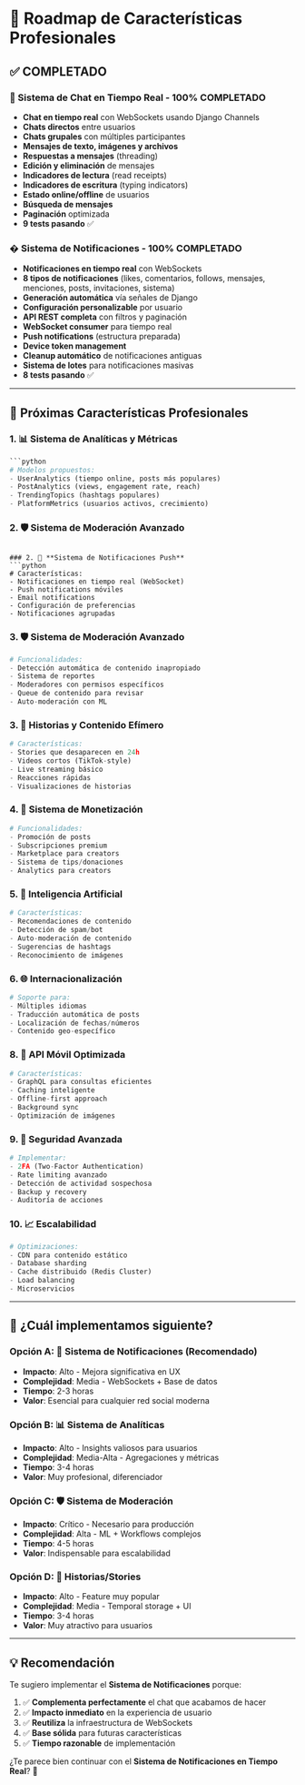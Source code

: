 # 🚀 Roadmap de Características Profesionales

## ✅ COMPLETADO

### 📱 Sistema de Chat en Tiempo Real - 100% COMPLETADO

- **Chat en tiempo real** con WebSockets usando Django Channels
- **Chats directos** entre usuarios
- **Chats grupales** con múltiples participantes
- **Mensajes de texto, imágenes y archivos**
- **Respuestas a mensajes** (threading)
- **Edición y eliminación** de mensajes
- **Indicadores de lectura** (read receipts)
- **Indicadores de escritura** (typing indicators)
- **Estado online/offline** de usuarios
- **Búsqueda de mensajes**
- **Paginación** optimizada
- **9 tests pasando** ✅

### � Sistema de Notificaciones - 100% COMPLETADO

- **Notificaciones en tiempo real** con WebSockets
- **8 tipos de notificaciones** (likes, comentarios, follows, mensajes, menciones, posts, invitaciones, sistema)
- **Generación automática** vía señales de Django
- **Configuración personalizable** por usuario
- **API REST completa** con filtros y paginación
- **WebSocket consumer** para tiempo real
- **Push notifications** (estructura preparada)
- **Device token management**
- **Cleanup automático** de notificaciones antiguas
- **Sistema de lotes** para notificaciones masivas
- **8 tests pasando** ✅

---

## 🎯 Próximas Características Profesionales

### 1. 📊 **Sistema de Analíticas y Métricas**

````python
```python
# Modelos propuestos:
- UserAnalytics (tiempo online, posts más populares)
- PostAnalytics (views, engagement rate, reach)
- TrendingTopics (hashtags populares)
- PlatformMetrics (usuarios activos, crecimiento)
````

### 2. 🛡️ **Sistema de Moderación Avanzado**

````

### 2. 🔔 **Sistema de Notificaciones Push**
```python
# Características:
- Notificaciones en tiempo real (WebSocket)
- Push notifications móviles
- Email notifications
- Configuración de preferencias
- Notificaciones agrupadas
````

### 3. 🛡️ **Sistema de Moderación Avanzado**

```python
# Funcionalidades:
- Detección automática de contenido inapropiado
- Sistema de reportes
- Moderadores con permisos específicos
- Queue de contenido para revisar
- Auto-moderación con ML
```

### 3. 🎥 **Historias y Contenido Efímero**

```python
# Características:
- Stories que desaparecen en 24h
- Videos cortos (TikTok-style)
- Live streaming básico
- Reacciones rápidas
- Visualizaciones de historias
```

### 4. 🏪 **Sistema de Monetización**

```python
# Funcionalidades:
- Promoción de posts
- Subscripciones premium
- Marketplace para creators
- Sistema de tips/donaciones
- Analytics para creators
```

### 5. 🤖 **Inteligencia Artificial**

```python
# Características:
- Recomendaciones de contenido
- Detección de spam/bot
- Auto-moderación de contenido
- Sugerencias de hashtags
- Reconocimiento de imágenes
```

### 6. 🌐 **Internacionalización**

```python
# Soporte para:
- Múltiples idiomas
- Traducción automática de posts
- Localización de fechas/números
- Contenido geo-específico
```

### 8. 📱 **API Móvil Optimizada**

```python
# Características:
- GraphQL para consultas eficientes
- Caching inteligente
- Offline-first approach
- Background sync
- Optimización de imágenes
```

### 9. 🔐 **Seguridad Avanzada**

```python
# Implementar:
- 2FA (Two-Factor Authentication)
- Rate limiting avanzado
- Detección de actividad sospechosa
- Backup y recovery
- Auditoría de acciones
```

### 10. 📈 **Escalabilidad**

```python
# Optimizaciones:
- CDN para contenido estático
- Database sharding
- Cache distribuido (Redis Cluster)
- Load balancing
- Microservicios
```

---

## 🎯 ¿Cuál implementamos siguiente?

### Opción A: 🔔 **Sistema de Notificaciones** (Recomendado)

- **Impacto**: Alto - Mejora significativa en UX
- **Complejidad**: Media - WebSockets + Base de datos
- **Tiempo**: 2-3 horas
- **Valor**: Esencial para cualquier red social moderna

### Opción B: 📊 **Sistema de Analíticas**

- **Impacto**: Alto - Insights valiosos para usuarios
- **Complejidad**: Media-Alta - Agregaciones y métricas
- **Tiempo**: 3-4 horas
- **Valor**: Muy profesional, diferenciador

### Opción C: 🛡️ **Sistema de Moderación**

- **Impacto**: Crítico - Necesario para producción
- **Complejidad**: Alta - ML + Workflows complejos
- **Tiempo**: 4-5 horas
- **Valor**: Indispensable para escalabilidad

### Opción D: 🎥 **Historias/Stories**

- **Impacto**: Alto - Feature muy popular
- **Complejidad**: Media - Temporal storage + UI
- **Tiempo**: 3-4 horas
- **Valor**: Muy atractivo para usuarios

---

## 💡 Recomendación

Te sugiero implementar el **Sistema de Notificaciones** porque:

1. ✅ **Complementa perfectamente** el chat que acabamos de hacer
2. ✅ **Impacto inmediato** en la experiencia de usuario
3. ✅ **Reutiliza** la infraestructura de WebSockets
4. ✅ **Base sólida** para futuras características
5. ✅ **Tiempo razonable** de implementación

¿Te parece bien continuar con el **Sistema de Notificaciones en Tiempo Real**? 🚀
